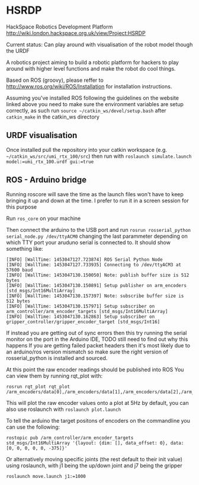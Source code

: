 HSRDP
=====

HackSpace Robotics Development Platform
http://wiki.london.hackspace.org.uk/view/Project:HSRDP

Current status: Can play around with visualisation of the robot model though the URDF

A robotics project aiming to build a robotic platform for hackers to play around with higher level functions and make the robot do cool things.

Based on ROS (groovy), please reffer to http://www.ros.org/wiki/ROS/Installation for installation instructions.

Assuming you've installed ROS following the guidelines on the website linked above you need to make sure the environment variables are setup correctly, as such run ```source ~/catkin_ws/devel/setup.bash``` after ```catkin_make``` in the catkin_ws directory


URDF visualisation
------------------

Once installed pull the repository into your catkin workspace (e.g. ```~/catkin_ws/src/umi_rtx_100/src```) then 
run with
```roslaunch simulate.launch model:=umi_rtx_100.urdf gui:=true```

ROS - Arduino bridge
--------------------
Running roscore will save the time as the launch files won't have to keep bringing it up and down at the time. I prefer to run it in a screen session for this purpose

Run ```ros_core``` on your machine

Then connect the arduino to the USB port and run
```rosrun rosserial_python serial_node.py /dev/ttyACM0``` changing the last parammeter depending on which TTY port your aruduno serial is connected to.
It should show something like:

	[INFO] [WallTime: 1453047127.723874] ROS Serial Python Node
	[INFO] [WallTime: 1453047127.733935] Connecting to /dev/ttyACM3 at 57600 baud
	[INFO] [WallTime: 1453047130.150050] Note: publish buffer size is 512 bytes
	[INFO] [WallTime: 1453047130.150891] Setup publisher on arm_encoders [std_msgs/Int16MultiArray]
	[INFO] [WallTime: 1453047130.157397] Note: subscribe buffer size is 512 bytes
	[INFO] [WallTime: 1453047130.157971] Setup subscriber on arm_controller/arm_encoder_targets [std_msgs/Int16MultiArray]
	[INFO] [WallTime: 1453047130.162863] Setup subscriber on gripper_controller/gripper_encoder_target [std_msgs/Int16]

If instead you are getting out of sync errors then this try running the serial monitor on the port in the Arduino IDE, TODO still need to find out why this happens
If you are getting failed packet headers then it's most likely due to an arduino/ros version mismatch so make sure the right version of rosserial_python is installed and sourced.

At this point the raw encoder readings should be published into ROS
You can view them by running rqt_plot with:

	rosrun rqt_plot rqt_plot /arm_encoders/data[0],/arm_encoders/data[1],/arm_encoders/data[2],/arm_encoders/data[3],/arm_encoders/data[4],/arm_encoders/data[5],/arm_encoders/data[6]
This will plot the raw encoder values onto a plot at 5Hz by default, you can also use roslaunch with ```roslaunch plot.launch```


To tell the arduino the target positons of encoders on the commandline you can use the following:

	rostopic pub /arm_controller/arm_encoder_targets std_msgs/Int16MultiArray '{layout: {dim: [], data_offset: 0}, data: [0, 0, 0, 0, 0, -375]}'

Or alternatively moving specific joints (the rest default to their init value) using roslaunch, with j1 being the up/down joint and j7 being the gripper
	
	roslaunch move.launch j1:=1000
